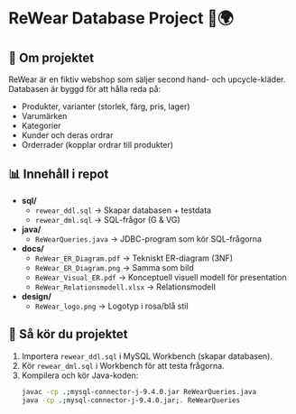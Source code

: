 # ReWear Database Project 👕🌍

## 📌 Om projektet
ReWear är en fiktiv webshop som säljer second hand- och upcycle-kläder.  
Databasen är byggd för att hålla reda på:
- Produkter, varianter (storlek, färg, pris, lager)
- Varumärken
- Kategorier
- Kunder och deras ordrar
- Orderrader (kopplar ordrar till produkter)

## 📊 Innehåll i repot
- **sql/**
  - `rewear_ddl.sql` → Skapar databasen + testdata  
  - `rewear_dml.sql` → SQL-frågor (G & VG)  
- **java/**
  - `ReWearQueries.java` → JDBC-program som kör SQL-frågorna  
- **docs/**
  - `ReWear_ER_Diagram.pdf` → Tekniskt ER-diagram (3NF)  
  - `ReWear_ER_Diagram.png` → Samma som bild  
  - `ReWear_Visual_ER.pdf` → Konceptuell visuell modell för presentation  
  - `ReWear_Relationsmodell.xlsx` → Relationsmodell  
- **design/**
  - `ReWear_logo.png` → Logotyp i rosa/blå stil  

## 🚀 Så kör du projektet
1. Importera `rewear_ddl.sql` i MySQL Workbench (skapar databasen).  
2. Kör `rewear_dml.sql` i Workbench för att testa frågorna.  
3. Kompilera och kör Java-koden:  
   ```bash
   javac -cp .;mysql-connector-j-9.4.0.jar ReWearQueries.java
   java -cp .;mysql-connector-j-9.4.0.jar;. ReWearQueries
